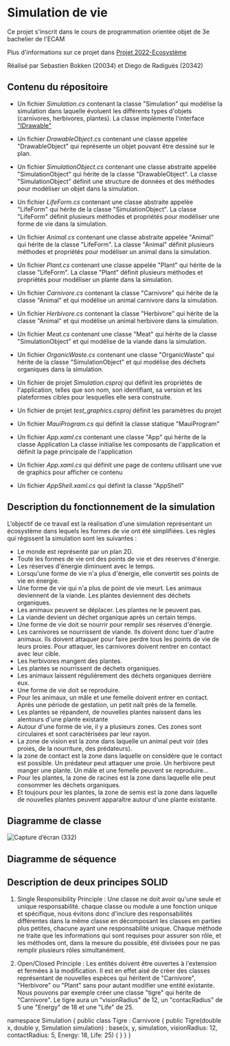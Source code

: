 # Simulation de vie
Ce projet s'inscrit dans le cours de programmation orientée objet de 3e bachelier de l'ECAM 

Plus d'informations sur ce projet dans [Projet 2022-Ecosystème](https://quentin.lurkin.xyz/courses/poo/projet2022/index.html)

Réalisé par Sebastien Bokken (20034) et Diego de Radiguès (20342)


## Contenu du répositoire

* Un fichier *Simulation.cs* contenant la classe "Simulation" qui modélise la simulation dans laquelle évoluent les différents types d'objets (carnivores, herbivores, plantes). La classe implémente l'interface ["IDrawable"](https://learn.microsoft.com/en-us/previous-versions/windows/xna/bb197416(v=xnagamestudio.42))

* Un fichier *DrawableObject.cs* contenant une classe appelée "DrawableObject" qui représente un objet pouvant être dessiné sur le plan.

* Un fichier *SimulationObject.cs* contenant une classe abstraite appelée "SimulationObject" qui hérite de la classe "DrawableObject". La classe "SimulationObject" définit une structure de données et des méthodes pour modéliser un objet dans la simulation.


* Un fichier *LifeForm.cs* contenant une classe abstraite appelée "LifeForm" qui hérite de la classe "SimulationObject". La classe "LifeForm" définit plusieurs méthodes et propriétés pour modéliser une forme de vie dans la simulation.


* Un fichier *Animal.cs* contenant une classe abstraite appelée "Animal" qui hérite de la classe "LifeForm". La classe "Animal" définit plusieurs méthodes et propriétés pour modéliser un animal dans la simulation.


* Un fichier *Plant.cs* contenant une classe appelée "Plant" qui hérite de la classe "LifeForm". La classe "Plant" définit plusieurs méthodes et propriétés pour modéliser un plante dans la simulation.

* Un fichier *Carnivore.cs* contenant la classe "Carnivore" qui hérite de la classe "Animal" et qui modélise un animal carnivore dans la simulation.

* Un fichier *Herbivore.cs* contenant la classe "Herbivore" qui hérite de la classe "Animal" et qui modélise un animal herbivore dans la simulation.

* Un fichier *Meat.cs* contenant une classe "Meat" qui hérite de la classe "SimulationObject" et qui modélise de la viande dans la simulation.

* Un fichier *OrganicWaste.cs* contenant une classe "OrganicWaste" qui hérite de la classe "SimulationObject" et qui modélise des déchets organiques dans la simulation.



* Un fichier de projet *Simulation.csproj* qui définit les propriétés de l'application, telles que son nom, son identifiant, sa version et les plateformes cibles pour lesquelles elle sera construite.


* Un fichier de projet *test_graphics.csproj* définit les paramètres du projet

* Un fichier *MauiProgram.cs* qui définit la classe statique "MauiProgram"

* Un fichier *App.xaml.cs* contenant une classe "App" qui hérite de la classe Application La classe initialise les composants de l'application et définit la page principale de l'application 

* Un fichier *App.xaml.cs* qui définit une page de contenu utilisant une vue de graphics pour afficher ce contenu

* Un fichier *AppShell.xaml.cs* qui définit la classe "AppShell"




## Description du fonctionnement de la simulation

L’objectif de ce travail est la réalisation d'une simulation représentant un écosystème dans lequels les formes de vie ont été simplifiées.
Les règles qui régissent la simulation sont les suivantes :

* Le monde est représenté par un plan 2D.
* Toute les formes de vie ont des points de vie et des réserves d'énergie.
* Les réserves d'énergie diminuent avec le temps.
* Lorsqu'une forme de vie n'a plus d'énergie, elle convertit ses points de vie en énergie.
* Une forme de vie qui n'a plus de point de vie meurt. Les animaux deviennent de la viande. Les plantes deviennent des déchets organiques.
* Les animaux peuvent se déplacer. Les plantes ne le peuvent pas.
* La viande devient un déchet organique après un certain temps.
* Une forme de vie doit se nourrir pour remplir ses réserves d'énergie.
* Les carnivores se nourrissent de viande. Ils doivent donc tuer d'autre animaux. Ils doivent attaquer pour faire perdre tous les points de vie de leurs proies. Pour attaquer, les carnivores doivent rentrer en contact avec leur cible.
* Les herbivores mangent des plantes.
* Les plantes se nourrissent de déchets organiques.
* Les animaux laissent régulièrement des déchets organiques derrière eux.
* Une forme de vie doit se reproduire.
* Pour les animaux, un mâle et une femelle doivent entrer en contact. Après une période de gestation, un petit naît près de la femelle.
* Les plantes se répandent, de nouvelles plantes naissent dans les alentours d'une plante existante
* Autour d'une forme de vie, il y a plusieurs zones. Ces zones sont circulaires et sont caractérisées par leur rayon.
* La zone de vision est la zone dans laquelle un animal peut voir (des proies, de la nourriture, des prédateurs).
* la zone de contact est la zone dans laquelle on considère que le contact est possible. Un prédateur peut attaquer une proie. Un herbivore peut manger une plante. Un mâle et une femelle peuvent se reproduire...
* Pour les plantes, la zone de racines est la zone dans laquelle elle peut consommer les déchets organiques.
* Et toujours pour les plantes, la zone de semis est la zone dans laquelle de nouvelles plantes peuvent apparaître autour d'une plante existante.

## Diagramme de classe

![Capture d’écran (332)](https://user-images.githubusercontent.com/99732004/209677324-91d21633-3f76-4846-a9dc-55a2c94a52e4.png)


## Diagramme de séquence 

## Description de deux principes SOLID

1. Single Responsibility Principle : Une classe ne doit avoir qu'une seule et unique responsabilité.
chaque classe ou module a une fonction unique et spécifique, nous évitons donc d'inclure des responsabilités différentes dans la même classe en décomposant les classes en parties plus petites, chacune ayant une responsabilité unique.  Chaque méthode ne traite que les informations qui sont requises pour assurer son rôle, et les méthodes ont, dans la mesure du possible, été divisées pour ne pas remplir plusieurs rôles simultanément.

2. Open/Closed Principle : Les entités doivent être ouvertes à l'extension et fermées à la modification. Il est en effet aisé de créer des classes représentant de nouvelles espèces qui héritent de "Carnivore", "Herbivore" ou "Plant" sans pour autant modifier une entité existante. Nous pouvons par exemple créer une classe "tigre" qui hérite de "Carnivore". Le tigre aura un "visionRadius" de 12, un "contacRadius" de 5 une "Energy" de 18 et une "Life" de 25.

namespace Simulation
{
    public class Tigre : Carnivore
    {
        public Tigre(double x, double y, Simulation simulation) : base(x, y, simulation, visionRadius: 12, contactRadius: 5, Energy: 18, Life: 25)
        {
        }
    }
}




